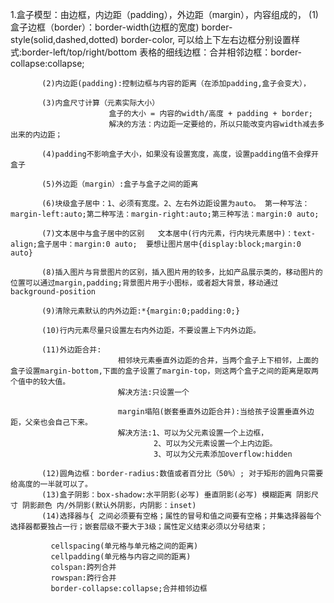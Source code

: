 1.盒子模型：由边框，内边距（padding），外边距（margin），内容组成的，
           (1)盒子边框（border）：border-width(边框的宽度) border-style(solid,dashed,dotted) border-color,
                                可以给上下左右边框分别设置样式:border-left/top/right/bottom
                                表格的细线边框：合并相邻边框：border-collapse:collapse;
           
           (2)内边距(padding):控制边框与内容的距离（在添加padding,盒子会变大），

           (3)内盒尺寸计算（元素实际大小）
                          盒子的大小 = 内容的width/高度 + padding + border;
                          解决的方法：内边距一定要给的，所以只能改变内容width减去多出来的内边距；

           (4)padding不影响盒子大小，如果没有设置宽度，高度，设置padding值不会撑开盒子

           (5)外边距（margin）:盒子与盒子之间的距离

           (6)块级盒子居中：1、必须有宽度。2、左右外边距设置为auto。 第一种写法：margin-left:auto;第二种写法：margin-right:auto;第三种写法：margin:0 auto;

           (7)文本居中与盒子居中的区别   文本居中(行内元素，行内块元素居中)：text-align;盒子居中：margin:0 auto;  要想让图片居中{display:block;margin:0 auto}

           (8)插入图片与背景图片的区别，插入图片用的较多，比如产品展示类的，移动图片的位置可以通过margin,padding;背景图片用于小图标，或者超大背景，移动通过background-position

           (9)清除元素默认的内外边距:*{margin:0;padding:0;}

           (10)行内元素尽量只设置左右内外边距，不要设置上下内外边距。

           (11)外边距合并:
                            相邻块元素垂直外边距的合并，当两个盒子上下相邻，上面的盒子设置margin-bottom,下面的盒子设置了margin-top，则这两个盒子之间的距离是取两个值中的较大值。
                            解决方法:只设置一个

                            margin塌陷(嵌套垂直外边距合并):当给孩子设置垂直外边距，父亲也会自己下来。
                            解决方法:1、可以为父元素设置一个上边框，
                                    2、可以为父元素设置一个上内边距。
                                    3、可以为父元素添加overflow:hidden

           (12)圆角边框：border-radius:数值或者百分比（50%）; 对于矩形的圆角只需要给高度的一半就可以了。
           (13)盒子阴影：box-shadow:水平阴影(必写) 垂直阴影(必写) 模糊距离 阴影尺寸 阴影颜色 内/外阴影(默认外阴影，内阴影：inset)  
           (14)选择器与{ 之间必须要有空格；属性的冒号和值之间要有空格；并集选择器每个选择器都要独占一行；嵌套层级不要大于3级；属性定义结束必须以分号结束；       

             cellspacing(单元格与单元格之间的距离)
             cellpadding(单元格与内容之间的距离)
             colspan:跨列合并
             rowspan:跨行合并
             border-collapse:collapse;合并相邻边框